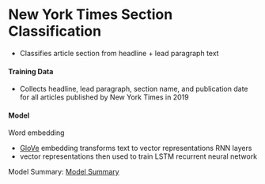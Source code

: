 # New York Times Section Classification

- Classifies article section from headline + lead paragraph text

#### Training Data
- Collects headline, lead paragraph, section name, and publication date for all articles published by New York Times in 2019


#### Model
Word embedding
- [GloVe](https://nlp.stanford.edu/projects/glove/) embedding transforms text to vector representations
RNN layers
- vector representations then used to train LSTM recurrent neural network

Model Summary:
[Model Summary](https://github.com/trevorwitter/nyt-section-classification/blob/master/images/model_summary.png)

